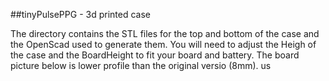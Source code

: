 ##tinyPulsePPG - 3d printed case

The directory contains the STL files for the top and bottom of the case and the OpenScad used to generate them. 
You will need to adjust the Heigh of the case and the BoardHeight to fit your board and battery. The board picture below is lower profile than the original versio (8mm).
us
